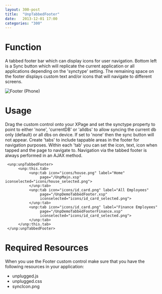 ```yaml
---
layout: 300-post
title:  "UnpTabbedFooter"
date:   2013-12-01 17:00
categories: "300"
---
```


# Function
A tabbed footer bar which can display icons for user navigation. Bottom left is a Sync button which will replicate the current application or all applications depending on the 'synctype' setting. 
The remaining space on the footer displays custom text and/or icons that will navigate to different screens.

![Footer (Phone)](http://teamstudio.s3.amazonaws.com/tabbedfooter.png)

# Usage
Drag the custom control onto your XPage and set the synctype property to point to either 'none', 'currentDB' or 'alldbs' to allow syncing the current db only (default) or all dbs on device. If set to 'none' then the sync button will not appear. 
Create 'tabs' to include tappable areas in the footer for navigation purposes. Within each 'tab' you can set the icon, text, icon when tapped and the page to navigate to. Navigation via the tabbed footer is always performed in an AJAX method.

<pre class="CICodeFormatter" ><code class="CICodeFormatter"> &lt;unp:unpTabbedFooter&gt;  
      &lt;unp:this.tab&gt;  
           &lt;unp:tab icon="icons/house.png" label="Home"  
                page="/UnpMain.xsp" iconselected="icons/house_selected.png"&gt;  
           &lt;/unp:tab&gt;  
           &lt;unp:tab icon="icons/id_card.png" label="All Employees"  
                page="/UnpDemoTabbedFooter.xsp"  
                iconselected="icons/id_card_selected.png"&gt;  
           &lt;/unp:tab&gt;  
           &lt;unp:tab icon="icons/id_card.png" label="Finance Employees"  
                page="/UnpDemoTabbedFooterFinance.xsp"  
                iconselected="icons/id_card_selected.png"&gt;  
           &lt;/unp:tab&gt;  
      &lt;/unp:this.tab&gt;  
 &lt;/unp:unpTabbedFooter&gt;  
</code></pre>

# Required Resources
When you use the Footer custom control make sure that you have the following resources in your application:
* unplugged.js
* unplugged.css
* syncIcon.png